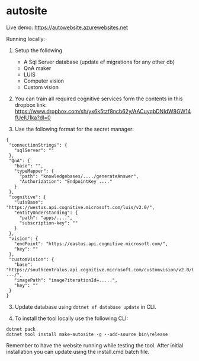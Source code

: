 # autosite

Live demo:
https://autowebsite.azurewebsites.net

Running locally:

1. Setup the following
    - A Sql Server database (update ef migrations for any other db)
    - QnA maker 
    - LUIS
    - Computer vision 
    - Custom vision
  
 2. You can train all required cognitive services form the contents in this dropbox link: https://www.dropbox.com/sh/yx6k5tzf8ncb62y/AACuyqbDNIdW8GW14fUeIU1ka?dl=0 
  
 2. Use the following format for the secret manager:
 
 ```
 {
  "connectionStrings": {
    "sqlServer": ""
  },
  "QnA": {
    "base": "",
    "typeMapper": {
      "path": "knowledgebases/..../generateAnswer",
      "Authorization": "EndpointKey ...."
    }
  },
  "cognitive": {
    "luisBase": "https://westus.api.cognitive.microsoft.com/luis/v2.0/",
    "entityUnderstanding": {
      "path": "apps/....",
      "subscription-key": ""
    }
  },
  "vision": {
    "endPoint": "https://eastus.api.cognitive.microsoft.com/",
    "key": ""
  },
  "customVision": {
    "base": "https://southcentralus.api.cognitive.microsoft.com/customvision/v2.0/Prediction/----/",
    "imagePath": "image?iterationId=.....",
    "key": ""
  }
}
 ```
 3. Update database using `dotnet ef database update` in CLI. 
 
 4. To install the tool locally use the following CLI:
 ```
 dotnet pack
 dotnet tool install make-autosite -g --add-source bin\release
 ```
 Remember to have the website running while testing the tool.
 After initial installation you can update using the install.cmd batch file. 
